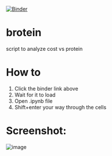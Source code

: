 [![Binder](https://mybinder.org/badge_logo.svg)](https://mybinder.org/v2/gh/pomkos/brotein/master)

# brotein
script to analyze cost vs protein

# How to

1. Click the binder link above
2. Wait for it to load
3. Open .ipynb file
4. Shift+enter your way through the cells

# Screenshot:

![image](https://github.com/pomkos/brotein/blob/master/Untitled.png)
